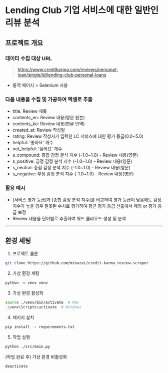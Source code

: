 # Lending Club 기업 서비스에 대한 일반인 리뷰 분석

## 프로젝트 개요

### 데이터 수집 대상 URL
> https://www.creditkarma.com/reviews/personal-loan/single/id/lending-club-personal-loans
- 동적 페이지 > Selenium 사용

### 다음 내용을 수집 및 가공하여 엑셀로 추출
- title: Review 제목
- contents_en: Review 내용(영문 원본)
- contents_ko: Review 내용(한글 번역)
- created_at: Review 작성일
- rating: Review 작성자가 입력한 LC 서비스에 대한 평가 등급(0.0~5.0)
- helpful: '좋아요' 개수
- not_helpful: '싫어요' 개수
- s_compound: 종합 감정 분석 지수 (-1.0~1.0) - Review 내용(영문) 
- s_positive: 긍정 감정 분석 지수 (-1.0~1.0) - Review 내용(영문) 
- s_neutral: 중립 감정 분석 지수 (-1.0~1.0) - Review 내용(영문) 
- s_negative: 부정 감정 분석 지수 (-1.0~1.0) - Review 내용(영문) 

### 활용 예시
- [서비스 평가 등급]과 [종합 감정 분석 지수]를 비교하여 
평가 등급이 낮음에도 감정 지수가 높을 경우 잘못된 수치로 평가하여 
평균 평가 등급 산출에서 제외 or 평가 등급 보정
- Review 내용을 단어별로 추출하여 워드 클라우드 생성 및 분석

---

## 환경 세팅

1. 프로젝트 클론
```bash
git clone https://github.com/minuzai/credit-karma_review-scraper
```

2. 가상 환경 세팅
```bash
python -m venv venv
```

3. 가상 환경 활성화
```bash
source ./venv/bin/activate  # Mac
.\venv\Scripts\activate  # Windows
```

4. 패키지 설치
```bash
pip install -r requirements.txt
```

5. 작업 실행
```bash
python ./src/main.py
```

(작업 완료 후) 가상 환경 비활성화
```bash
deactivate
```
